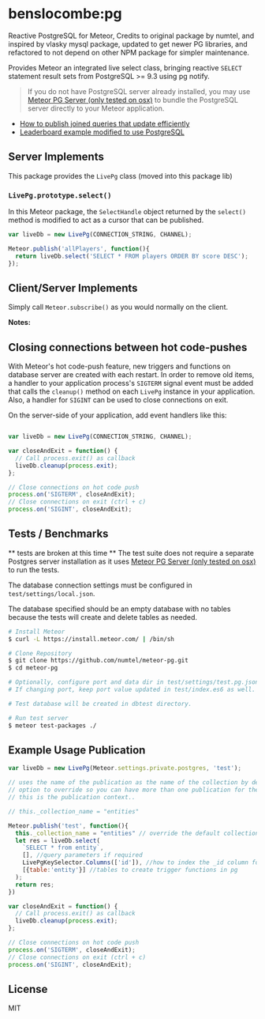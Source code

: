 # benslocombe:pg

Reactive PostgreSQL for Meteor, Credits to original package by numtel, and inspired by vlasky mysql package, updated to get newer PG libraries, and refactored to not depend on other NPM package for simpler maintenance. 

Provides Meteor an integrated live select class, bringing reactive `SELECT` statement result sets from PostgreSQL >= 9.3 using pg notify. 

> If you do not have PostgreSQL server already installed, you may use [Meteor PG Server (only tested on osx)](https://github.com/bslocombe/meteor-pg-server) to bundle the PostgreSQL server directly to your Meteor application.

* [How to publish joined queries that update efficiently](https://github.com/numtel/meteor-pg/wiki/Publishing-Efficient-Joined-Queries)
* [Leaderboard example modified to use PostgreSQL](https://github.com/numtel/meteor-pg-leaderboard)

## Server Implements

This package provides the `LivePg` class (moved into this package lib)

### `LivePg.prototype.select()`

In this Meteor package, the `SelectHandle` object returned by the `select()` method is modified to act as a cursor that can be published.

```javascript
var liveDb = new LivePg(CONNECTION_STRING, CHANNEL);

Meteor.publish('allPlayers', function(){
  return liveDb.select('SELECT * FROM players ORDER BY score DESC');
});
```

## Client/Server Implements


Simply call `Meteor.subscribe()` as you would normally on the client. 



**Notes:**


## Closing connections between hot code-pushes

With Meteor's hot code-push feature, new triggers and functions on database server are created with each restart. In order to remove old items, a handler to your application process's `SIGTERM` signal event must be added that calls the `cleanup()` method on each `LivePg` instance in your application. Also, a handler for `SIGINT` can be used to close connections on exit.

On the server-side of your application, add event handlers like this:

```javascript

var liveDb = new LivePg(CONNECTION_STRING, CHANNEL);

var closeAndExit = function() {
  // Call process.exit() as callback
  liveDb.cleanup(process.exit);
};

// Close connections on hot code push
process.on('SIGTERM', closeAndExit);
// Close connections on exit (ctrl + c)
process.on('SIGINT', closeAndExit);
```

## Tests / Benchmarks

** tests are broken at this time **
The test suite does not require a separate Postgres server installation as it uses [Meteor PG Server (only tested on osx)](https://github.com/bslocombe/meteor-pg-server) to run the tests.

The database connection settings must be configured in `test/settings/local.json`.

The database specified should be an empty database with no tables because the tests will create and delete tables as needed.

```bash
# Install Meteor
$ curl -L https://install.meteor.com/ | /bin/sh

# Clone Repository
$ git clone https://github.com/numtel/meteor-pg.git
$ cd meteor-pg

# Optionally, configure port and data dir in test/settings/test.pg.json.
# If changing port, keep port value updated in test/index.es6 as well.

# Test database will be created in dbtest directory.

# Run test server
$ meteor test-packages ./

```

## Example Usage Publication
```js
var liveDb = new LivePg(Meteor.settings.private.postgres, 'test');

// uses the name of the publication as the name of the collection by default.
// option to override so you can have more than one publication for the same "collection" 
// this is the publication context.. 

// this._collection_name = "entities"

Meteor.publish('test', function(){
  this._collection_name = "entities" // override the default collection name to merge results into the entities collection
  let res = liveDb.select(
    `SELECT * from entity`,
    [], //query parameters if required
    LivePgKeySelector.Columns(['id']), //how to index the _id column for the result set
    [{table:'entity'}] //tables to create trigger functions in pg
  );
  return res;
})

var closeAndExit = function() {
  // Call process.exit() as callback
  liveDb.cleanup(process.exit);
};

// Close connections on hot code push
process.on('SIGTERM', closeAndExit);
// Close connections on exit (ctrl + c)
process.on('SIGINT', closeAndExit);
```

## License

MIT
